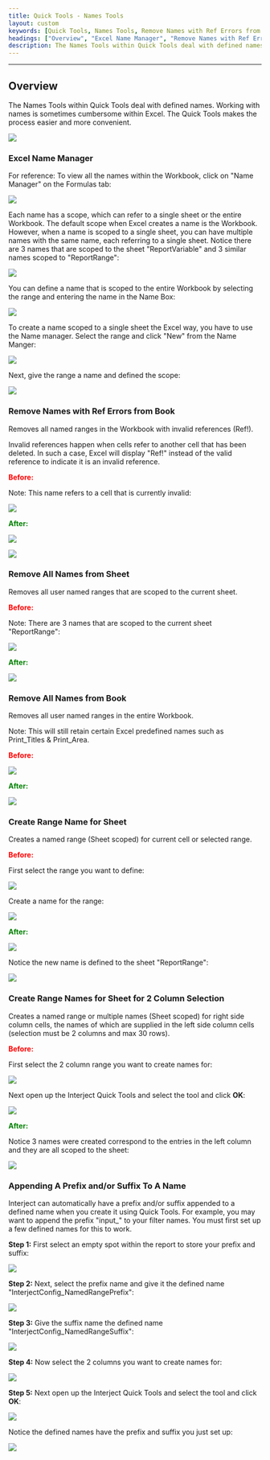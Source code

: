 ```yaml
---
title: Quick Tools - Names Tools
layout: custom
keywords: [Quick Tools, Names Tools, Remove Names with Ref Errors from Book, Remove All Names from Sheet, Remove All Names from Book, Create Range Name for Sheet, Create Range Names for Sheet for 2 Column Selection]
headings: ["Overview", "Excel Name Manager", "Remove Names with Ref Errors from Book", "Remove All Names from Sheet", "Remove All Names from Book", "Create Range Name for Sheet", "Create Range Names for Sheet for 2 Column Selection", "Appending A Prefix and/or Suffix To A Name"]
description: The Names Tools within Quick Tools deal with defined names.
---
```

* * *

## Overview

The Names Tools within Quick Tools deal with defined names. Working with names is sometimes cumbersome within Excel. The Quick Tools makes the process easier and more convenient.

![](/images/QuickTools/NamesTools.png)
<br>

### Excel Name Manager

For reference: To view all the names within the Workbook, click on "Name Manager" on the Formulas tab:

![](/images/QuickTools/NameManager.png)
<br>

Each name has a scope, which can refer to a single sheet or the entire Workbook. The default scope when Excel creates a name is the Workbook. However, when a name is scoped to a single sheet, you can have multiple names with the same name, each referring to a single sheet. Notice there are 3 names that are scoped to the sheet "ReportVariable" and 3 similar names scoped to "ReportRange":

![](/images/QuickTools/NameManager2.png)
<br>

You can define a name that is scoped to the entire Workbook by selecting the range and entering the name in the Name Box:

![](/images/QuickTools/NameManager5.png)
<br>

To create a name scoped to a single sheet the Excel way, you have to use the Name manager. Select the range and click "New" from the Name Manger:

![](/images/QuickTools/NameManager3.png)
<br>

Next, give the range a name and defined the scope:

![](/images/QuickTools/NameManager4.png)
<br>


### Remove Names with Ref Errors from Book

Removes all named ranges in the Workbook with invalid references (Ref!).

Invalid references happen when cells refer to another cell that has been deleted. In such a case, Excel will display "Ref!" instead of the valid reference to indicate it is an invalid reference.

<b style='color:red;'><strong>Before:</strong></b>

Note: This name refers to a cell that is currently invalid:

![](/images/QuickTools/RefBefore.png)
<br>

<b style='color:green;'><strong>After:</strong></b>

![](/images/QuickTools/RefMiddle.png)
<br>

![](/images/QuickTools/RefAfter.png)
<br>

### Remove All Names from Sheet

Removes all user named ranges that are scoped to the current sheet.

<b style='color:red;'><strong>Before:</strong></b>

Note: There are 3 names that are scoped to the current sheet "ReportRange":

![](/images/QuickTools/DefinedNamesSheetBefore.png)
<br>

<b style='color:green;'><strong>After:</strong></b>

![](/images/QuickTools/DefinedNamesSheetAfter.png)
<br>

### Remove All Names from Book

Removes all user named ranges in the entire Workbook.

Note: This will still retain certain Excel predefined names such as Print_Titles & Print_Area.

<b style='color:red;'><strong>Before:</strong></b>

![](/images/QuickTools/DefinedNamesBookBefore.png)
<br>

<b style='color:green;'><strong>After:</strong></b>

![](/images/QuickTools/DefinedNamesBookAfter.png)
<br>

### Create Range Name for Sheet

Creates a named range (Sheet scoped) for current cell or selected range.

<b style='color:red;'><strong>Before:</strong></b>

First select the range you want to define:

![](/images/QuickTools/DefineNameRangeBefore.png)
<br>

Create a name for the range:

![](/images/QuickTools/DefineNameRangeMiddle.png)
<br>

<b style='color:green;'><strong>After:</strong></b>

![](/images/QuickTools/DefineNameRangeAfter.png)
<br>

Notice the new name is defined to the sheet "ReportRange":

![](/images/QuickTools/DefineNameRangeAfter2.png)
<br>

### Create Range Names for Sheet for 2 Column Selection

Creates a named range or multiple names (Sheet scoped) for right side column cells, the names of which are supplied in the left side column cells (selection must be 2 columns and max 30 rows).

<b style='color:red;'><strong>Before:</strong></b>

First select the 2 column range you want to create names for:

![](/images/QuickTools/SelectedNameRangeBefore.png)
<br>

Next open up the Interject Quick Tools and select the tool and click **OK**:

![](/images/QuickTools/SelectedNameRangeMiddle.png)
<br>

<b style='color:green;'><strong>After:</strong></b>

Notice 3 names were created correspond to the entries in the left column and they are all scoped to the sheet:

![](/images/QuickTools/SelectedNameRangeAfter.png)
<br>

### Appending A Prefix and/or Suffix To A Name

Interject can automatically have a prefix and/or suffix appended to a defined name when you create it using Quick Tools. For example, you may want to append the prefix "input_" to your filter names. You must first set up a few defined names for this to work.

**Step 1:** First select an empty spot within the report to store your prefix and suffix:

![](/images/QuickTools/PrefixSuffix1.png)
<br>

**Step 2:** Next, select the prefix name and give it the defined name "InterjectConfig_NamedRangePrefix":

![](/images/QuickTools/PrefixSuffix2.png)
<br>

**Step 3:** Give the suffix name the defined name "InterjectConfig_NamedRangeSuffix":

![](/images/QuickTools/PrefixSuffix3.png)
<br>

**Step 4:** Now select the 2 columns you want to create names for:

![](/images/QuickTools/SelectedNameRangeBefore.png)
<br>

**Step 5:** Next open up the Interject Quick Tools and select the tool and click **OK**:

![](/images/QuickTools/SelectedNameRangeMiddle.png)
<br>

Notice the defined names have the prefix and suffix you just set up:

![](/images/QuickTools/PrefixSuffix4.png)
<br>
